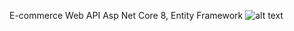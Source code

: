 E-commerce Web API Asp Net Core 8, Entity Framework
![alt text](https://i.ibb.co/xYsdB5F/elibri.png)
